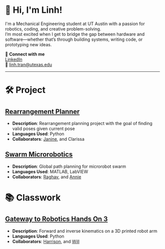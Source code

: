 # 👋 Hi, I'm Linh!

I'm a Mechanical Engineering student at UT Austin with a passion for robotics, coding, and creative problem-solving.  
I’m most excited when I get to bridge the gap between hardware and software—whether that’s through building systems, writing code, or prototyping new ideas.

🔗 **Connect with me**  
[LinkedIn](https://www.linkedin.com/in/linhtran56/)  
📧 linh.tran@utexas.edu  

---

# 🛠️ Project
## [Rearrangement Planner](https://github.com/JSJ9/FRI_Arrangement_Plan)
- **Description**: Rearrangement planning project with the goal of finding valid poses given current pose
- **Languages Used**: Python
- **Collaborators**: [Janine](https://github.com/JSJ9), and Clarissa
<!-- - **Link to live project or demo**: (Optional) If you have a demo or live version of the project, link it here.-->
## [Swarm Microrobotics](https://drive.google.com/file/d/14h1qeANQKwthzM9m5woWqaRrOr8VDVy8/view?usp=sharing)
- **Description**: Global path planning for microrobot swarm
- **Languages Used**: MATLAB, LabVIEW
- **Collaborators**: [Raghav](https://github.com/RaghavKatta), and [Annie](https://github.com/nnieu)
# 📚 Classwork
## [Gateway to Robotics Hands On 3](https://github.com/HarrisonFloyd7100/RBT350-Fall24-H03)
- **Description**: Forward and inverse kinematics on a 3D printed robot arm
- **Languages Used**: Python
- **Collaborators**: [Harrison](https://github.com/HarrisonFloyd7100), and [Will](https://github.com/Will-est)


<!--
**linh567/linh567** is a ✨ _special_ ✨ repository because its `README.md` (this file) appears on your GitHub profile.

Here are some ideas to get you started:

- 🔭 I’m currently working on ...
- 🌱 I’m currently learning ...
- 👯 I’m looking to collaborate on ...
- 🤔 I’m looking for help with ...
- 💬 Ask me about ...
- 📫 How to reach me: ...
- 😄 Pronouns: ...
- ⚡ Fun fact: ...
-->
